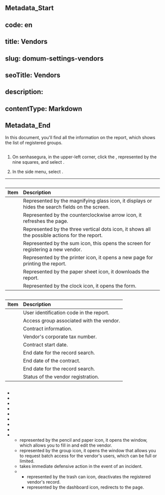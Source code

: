 ## Metadata_Start 
## code: en
## title: Vendors 
## slug: domum-settings-vendors 
## seoTitle: Vendors 
## description:  
## contentType: Markdown 
## Metadata_End
In this document, you'll find all the information on the  report, which shows the list of registered groups.

## 

1. On senhasegura, in the upper-left corner, click the , represented by the nine squares, and select .

2. In the side menu, select .

---
## 

| Item  | Description |
| :---- | :---- |
|  | Represented by the magnifying glass icon, it displays or hides the search fields on the screen. |
|  | Represented by the counterclockwise arrow icon, it refreshes the page. |
|  | Represented by the three vertical dots icon, it shows all the possible actions for the report. |
|  | Represented by the sum icon, this opens the screen for registering a new vendor. |
|  | Represented by the printer icon, it opens a new page for printing the report. |
|  | Represented by the paper sheet icon, it downloads the report. |
|  | Represented by the clock icon, it opens the  form. |

## 

| Item             | Description                              |
| :--------------- | :--------------------------------------- |
|            | User identification code in the report.  |
|  | Access group associated with the vendor. |
|        | Contract information.                    |
|   | Vendor's corporate tax number.           |
|    | Contract start date.                     |
|         | End date for the record search.          |
|      | End date of the contract.                |
|         | End date for the record search.          |
|        | Status of the vendor registration.       |

## 

*   
*   
*   
*   
*   
*   
*   
*   
*   
  *  represented by the pencil and paper icon, it opens the  window, which allows you to fill in and edit the vendor.  
  *  represented by the group icon, it opens the window that allows you to request batch access for the vendor's users, which can be full or limited.
  *  takes immediate defensive action in the event of an incident.
  *   
    *  represented by the trash can icon, deactivates the registered vendor's record.  
    *  represented by the dashboard icon, redirects to the  page.